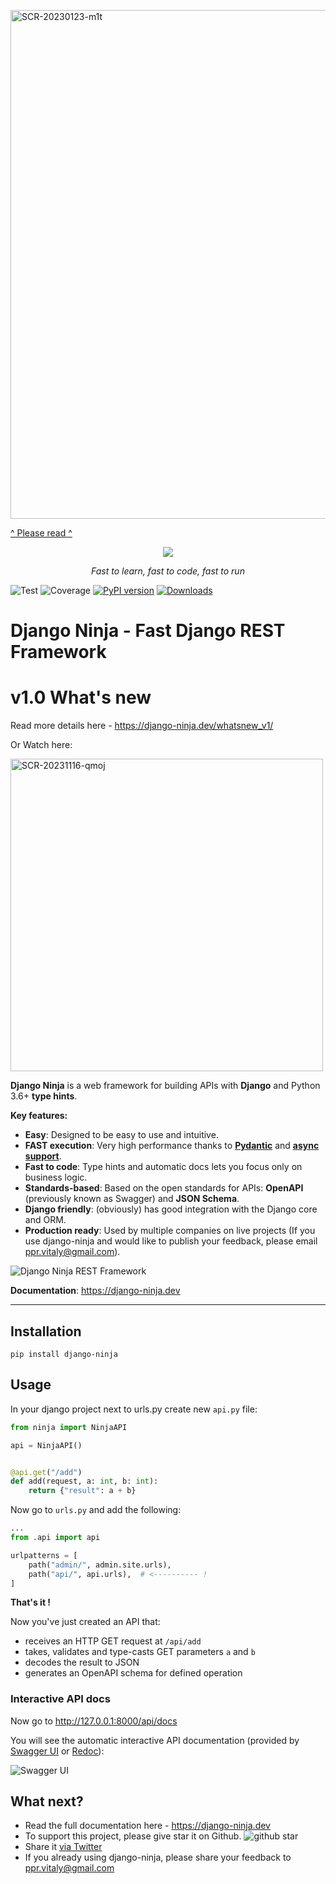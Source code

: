 <a href="https://github.com/vitalik/django-ninja/issues/383"><img width="814" alt="SCR-20230123-m1t" src="https://user-images.githubusercontent.com/95222/214056666-585c0479-c122-4cb3-add4-b8844088ccdd.png"></a>



<a href="https://github.com/vitalik/django-ninja/issues/383">^ Please read ^</a>




<p align="center">
  <a href="https://django-ninja.dev/"><img src="https://django-ninja.dev/img/logo-big.png"></a>
</p>
<p align="center">
    <em>Fast to learn, fast to code, fast to run</em>
</p>


![Test](https://github.com/vitalik/django-ninja/workflows/Test/badge.svg)
![Coverage](https://img.shields.io/codecov/c/github/vitalik/django-ninja)
[![PyPI version](https://badge.fury.io/py/django-ninja.svg)](https://badge.fury.io/py/django-ninja)
[![Downloads](https://static.pepy.tech/personalized-badge/django-ninja?period=month&units=international_system&left_color=black&right_color=brightgreen&left_text=downloads/month)](https://pepy.tech/project/django-ninja)

# Django Ninja - Fast Django REST Framework

# v1.0 What's new
Read more details here - https://django-ninja.dev/whatsnew_v1/ 

Or Watch here:


<a href="https://youtu.be/GrIpDXPG41o"><img width="500" alt="SCR-20231116-qmoj" src="https://github.com/vitalik/django-ninja/assets/95222/06958fbf-6d3a-4f33-aa76-7a29279c9959"></a>



**Django Ninja** is a web framework for building APIs with **Django** and Python 3.6+ **type hints**.


 **Key features:**

  - **Easy**: Designed to be easy to use and intuitive.
  - **FAST execution**: Very high performance thanks to **<a href="https://pydantic-docs.helpmanual.io" target="_blank">Pydantic</a>** and **<a href="/docs/docs/guides/async-support.md">async support</a>**.
  - **Fast to code**: Type hints and automatic docs lets you focus only on business logic.
  - **Standards-based**: Based on the open standards for APIs: **OpenAPI** (previously known as Swagger) and **JSON Schema**.
  - **Django friendly**: (obviously) has good integration with the Django core and ORM.
  - **Production ready**: Used by multiple companies on live projects (If you use django-ninja and would like to publish your feedback, please email ppr.vitaly@gmail.com).



![Django Ninja REST Framework](docs/docs/img/benchmark.png)

**Documentation**: https://django-ninja.dev

---

## Installation

```
pip install django-ninja
```



## Usage


In your django project next to urls.py create new `api.py` file:

```Python
from ninja import NinjaAPI

api = NinjaAPI()


@api.get("/add")
def add(request, a: int, b: int):
    return {"result": a + b}
```


Now go to `urls.py` and add the following:


```Python hl_lines="3 7"
...
from .api import api

urlpatterns = [
    path("admin/", admin.site.urls),
    path("api/", api.urls),  # <---------- !
]
```

**That's it !**

Now you've just created an API that:

 - receives an HTTP GET request at `/api/add`
 - takes, validates and type-casts GET parameters `a` and `b`
 - decodes the result to JSON
 - generates an OpenAPI schema for defined operation

### Interactive API docs

Now go to <a href="http://127.0.0.1:8000/api/docs" target="_blank">http://127.0.0.1:8000/api/docs</a>

You will see the automatic interactive API documentation (provided by <a href="https://github.com/swagger-api/swagger-ui" target="_blank">Swagger UI</a> or <a href="https://github.com/Redocly/redoc" target="_blank">Redoc</a>):


![Swagger UI](docs/docs/img/index-swagger-ui.png)

## What next?

 - Read the full documentation here - https://django-ninja.dev
 - To support this project, please give star it on Github. ![github star](docs/docs/img/github-star.png)
 - Share it [via Twitter](https://twitter.com/intent/tweet?text=Check%20out%20Django%20Ninja%20-%20Fast%20Django%20REST%20Framework%20-%20https%3A%2F%2Fdjango-ninja.dev)
 - If you already using django-ninja, please share your feedback to ppr.vitaly@gmail.com
